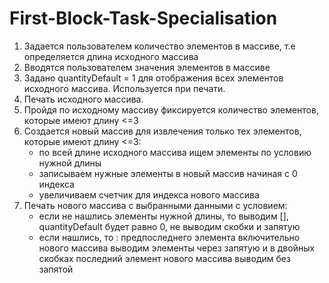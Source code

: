 # First-Block-Task-Specialisation

1. Задается пользователем количество элементов в массиве, т.е определяется длина исходного массива
2. Вводятся пользователем значения элементов в массиве 
3. Задано quantityDefault = 1 для отображения всех элементов исходного массива. Используется при печати.
4. Печать исходного массива.
5. Пройдя по исходному массиву фиксируется количество элементов, которые имеют длину <=3
6. Создается новый массив для извлечения только тех элементов, которые имеют длину <=3:
   - по всей длине исходного массива ищем элементы по условию нужной длины
   - записываем нужные элементы в новый массив начиная с 0 индекса
   - увеличиваем счетчик для индекса нового массива 
7. Печать нового массива с выбранными данными с условием:
   - если не нашлись элементы нужной длины, то выводим [], quantityDefault будет равно 0, не выводим скобки и запятую 
   - если нашлись, то :
     предпоследнего элемента включительно нового массива выводим элементы через запятую и в двойных скобках
     последний элемент нового массива выводим без запятой
   
